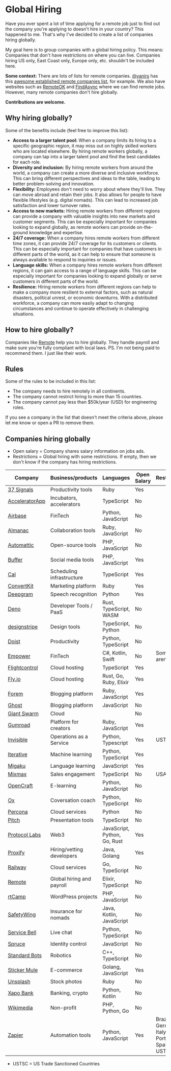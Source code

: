 # Global Hiring

Have you ever spent a lot of time applying for a remote job just to find out the company you're applying to doesn't hire in your country?
This happened to me. That's why I've decided to create a list of companies hiring globally.

My goal here is to group companies with a global hiring policy. This means: Companies that don't have restrictions on where you can live.
Companies hiring US only, East Coast only, Europe only, etc. shouldn't be included here.

**Some context:** There are lots of lists for remote companies. [@yanirs](https://github.com/yanirs) has this [awesome established remote companies list](https://github.com/yanirs/established-remote), for example. We also have websites such as [RemoteOK](https://remoteok.com/) and [FindAsync](https://www.findasync.com/) where we can find remote jobs. However, many remote companies don't hire globally.

**Contributions are welcome.**

## Why hiring globally?

Some of the benefits include (feel free to improve this list):

- **Access to a larger talent pool:** When a company limits its hiring to a specific geographic region, it may miss out on highly skilled workers who are located elsewhere. By hiring remote workers globally, a company can tap into a larger talent pool and find the best candidates for each role.
- **Diversity and inclusion:** By hiring remote workers from around the world, a company can create a more diverse and inclusive workforce. This can bring different perspectives and ideas to the table, leading to better problem-solving and innovation.
- **Flexibility:** Employees don't need to worry about where they'll live. They can move abroad and retain their jobs. It also allows for people to have flexible lifestyles (e.g. digital nomads). This can lead to increased job satisfaction and lower turnover rates.
- **Access to new markets:** Hiring remote workers from different regions can provide a company with valuable insights into new markets and customer segments. This can be especially important for companies looking to expand globally, as remote workers can provide on-the-ground knowledge and expertise.
- **24/7 coverage:** When a company hires remote workers from different time zones, it can provide 24/7 coverage for its customers or clients. This can be especially important for companies that have customers in different parts of the world, as it can help to ensure that someone is always available to respond to inquiries or issues.
- **Language skills:** When a company hires remote workers from different regions, it can gain access to a range of language skills. This can be especially important for companies looking to expand globally or serve customers in different parts of the world.
- **Resilience:** Hiring remote workers from different regions can help to make a company more resilient to external factors, such as natural disasters, political unrest, or economic downturns. With a distributed workforce, a company can more easily adapt to changing circumstances and continue to operate effectively in challenging situations.

## How to hire globally?

Companies like [Remote](https://remote.com/) help you to hire globally. They handle payroll and make sure you're fully compliant with local laws.
PS. I'm not being paid to recommend them. I just like their work.

## Rules

Some of the rules to be included in this list:

- The company needs to hire remotely in all continents.
- The company cannot restrict hiring to more than 15 countries.
- The company cannot pay less than $50k/year (USD) for engineering roles.

If you see a company in the list that doesn't meet the criteria above, please let me know or open a PR to remove them.

## Companies hiring globally

- Open salary = Company shares salary information on jobs ads.
- Restrictions = Global hiring with some restrictions. If empty, then we don't know if the company has hiring restrictions.

| Company                                          | Business/products         | Languages                    | Open Salary | Restrictions                                     |
| ------------------------------------------------ | ------------------------- | ---------------------------- | ----------- | ------------------------------------------------ |
| [37 Signals](https://37signals.com/)             | Productivity tools        | Ruby                         | Yes         |                                                  |
| [AcceleratorApp](https://www.acceleratorapp.co/) | Incubators, accelerators  | TypeScript                   | No          |                                                  |
| [Airbase](https://www.airbase.com/)              | FinTech                   | Python, JavaScript           | No          |                                                  |
| [Almanac](https://almanac.io/)                   | Collaboration tools       | Ruby, JavaScript             | No          |                                                  |
| [Automattic](https://automattic.com/)            | Open-source tools         | PHP, JavaScript              | No          |                                                  |
| [Buffer](https://buffer.com/)                    | Social media tools        | PHP, JavaScript              | Yes         |                                                  |
| [Cal](https://cal.com)                           | Scheduling infrastructure | TypeScript                   | Yes         |                                                  |
| [ConvertKit](https://convertkit.com/)            | Marketing platform        | Ruby                         | Yes         |                                                  |
| [Deepgram](https://deepgram.com/)                | Speech recognition        | Python                       | Yes         |                                                  |
| [Deno](https://deno.com/)                        | Developer Tools / PaaS    | Rust, TypeScript, WASM       | No          |                                                  |
| [designstripe](https://designstripe.com/)        | Design tools              | TypeScript, Python           | No          |                                                  |
| [Doist](https://doist.com/)                      | Productivity              | Python, TypeScript           | No          |                                                  |
| [Empower](https://empower.me/)                   | FinTech                   | C#, Kotlin, Swift            | No          | Some roles aren't global                         |
| [Flightcontrol](https://www.flightcontrol.dev/)  | Cloud hosting             | TypeScript                   | Yes         |                                                  |
| [Fly.io](https://fly.io/)                        | Cloud hosting             | Rust, Go, Ruby, Elixir       | Yes         |                                                  |
| [Forem](https://www.forem.com/)                  | Blogging platform         | Ruby, JavaScript             | Yes         |                                                  |
| [Ghost](https://ghost.org/)                      | Blogging platform         | JavaScript                   | No          |                                                  |
| [Giant Swarm](https://www.giantswarm.io/)        | Cloud                     |                              | No          |                                                  |
| [Gumroad](https://gumroad.com/)                  | Platform for creators     | Ruby, JavaScript             | Yes         |                                                  |
| [Invisible](https://invisible.co)                | Operations as a Service   | Python, Typescript           | Yes         | USTSC\*                                          |
| [Iterative](https://iterative.ai/)               | Machine learning          | Python, TypeScript           | Yes         |                                                  |
| [Migaku](https://www.migaku.io/)                 | Language learning         | JavaScript                   | Yes         |                                                  |
| [Mixmax](https://www.mixmax.com/)                | Sales engagement          | TypeScript                   | No          | USA                                              |
| [OpenCraft](https://opencraft.com/)              | E-learning                | Python, JavaScript           | No          |                                                  |
| [Ox](https://ox.work/)                           | Coversation coach         | Python, TypeScript           | No          |                                                  |
| [Percona](https://www.percona.com/)              | Cloud services            | Python                       | No          |                                                  |
| [Pitch](https://pitch.com/)                      | Presentation tools        | TypeScript                   | No          |                                                  |
| [Protocol Labs](https://protocol.ai/)            | Web3                      | JavaScript, Python, Go, Rust | Yes         |                                                  |
| [Proxify](https://proxify.io/)                   | Hiring/vetting developers | Java, Golang                 | Yes         |                                                  |
| [Railway](https://railway.app/)                  | Cloud services            | Go, TypeScript               | No          |                                                  |
| [Remote](https://remote.com/)                    | Global hiring and payroll | Elixir, TypeScript           | No          |                                                  |
| [rtCamp](https://rtcamp.com/)                    | WordPress projects        | PHP, JavaScript              | No          |                                                  |
| [SafetyWing](https://safetywing.com/)            | Insurance for nomads      | Java, Kotlin, JavaScript     | No          |                                                  |
| [Service Bell](https://www.servicebell.com/)     | Live chat                 | Python, TypeScript           | No          |                                                  |
| [Spruce](https://www.spruceid.com/)              | Identity control          | JavaScript                   | No          |                                                  |
| [Standard Bots](https://standardbots.com/)       | Robotics                  | C++, TypeScript              | No          |                                                  |
| [Sticker Mule](https://www.stickermule.com/)     | E-commerce                | Golang, JavaScript           | Yes         |                                                  |
| [Unsplash](https://unsplash.com/)                | Stock photos              | Ruby                         | No          |                                                  |
| [Xapo Bank](https://www.xapo.com/)               | Banking, crypto           | Python, Kotlin               | No          |                                                  |
| [Wikimedia](https://wikimediafoundation.org/)    | Non-profit                | PHP, Python, Go              | No          |                                                  |
| [Zapier](https://zapier.com/)                    | Automation tools          | Python, JavaScript           | Yes         | Brazil, Germany, Italy, Portugal, Spain, USTSC\* |

- USTSC = US Trade Sanctioned Countries
